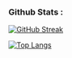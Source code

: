 <!--
### Hi there 👋
-->

### Github Stats : 

[![GitHub Streak](http://github-readme-streak-stats.herokuapp.com?user=federicobaldini&count_private=true&show_icons=true&theme=dark&date_format=j%2Fn%5B%2FY%5D)](https://github.com/federicobaldini)

<!--
[![GitHub Stats](https://github-readme-stats.vercel.app/api?username=federicobaldini&count_private=true&show_icons=true&theme=dark)](https://github.com/federicobaldini)
-->

[![Top Langs](https://github-readme-stats.vercel.app/api/top-langs/?username=federicobaldini&layout=compact&theme=dark)](https://github.com/federicobaldini)

<!--
**federicobaldini/federicobaldini** is a ✨ _special_ ✨ repository because its `README.md` (this file) appears on your GitHub profile.

Here are some ideas to get you started:

- 🔭 I’m currently working on ...
- 🌱 I’m currently learning ...
- 👯 I’m looking to collaborate on ...
- 🤔 I’m looking for help with ...
- 💬 Ask me about ...
- 📫 How to reach me: ...
- 😄 Pronouns: ...
- ⚡ Fun fact: ...
-->
